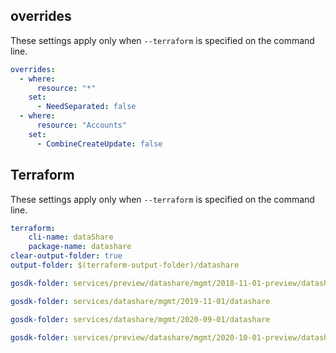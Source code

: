 ## overrides

These settings apply only when `--terraform` is specified on the command line.
``` yaml $(terraform)
overrides:
  - where:
      resource: "*"
    set:
      - NeedSeparated: false
  - where:
      resource: "Accounts"
    set:
      - CombineCreateUpdate: false
```
## Terraform

These settings apply only when `--terraform` is specified on the command line.

``` yaml $(terraform)
terraform:
    cli-name: dataShare
    package-name: datashare
clear-output-folder: true
output-folder: $(terraform-output-folder)/datashare
```

``` yaml $(tag) == 'package-2018-11-01-preview' && $(terraform)
gosdk-folder: services/preview/datashare/mgmt/2018-11-01-preview/datashare
```

``` yaml $(tag) == 'package-2019-11-01' && $(terraform)
gosdk-folder: services/datashare/mgmt/2019-11-01/datashare
```

``` yaml $(tag) == 'package-2020-09-01' && $(terraform)
gosdk-folder: services/datashare/mgmt/2020-09-01/datashare
```

``` yaml $(tag) == 'package-2020-10-01-preview' && $(terraform)
gosdk-folder: services/preview/datashare/mgmt/2020-10-01-preview/datashare
```
